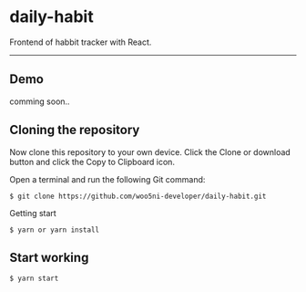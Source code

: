 # daily-habit
Frontend of habbit tracker with React.

---------------------------------------

## Demo
comming soon..

## Cloning the repository
Now clone this repository to your own device. Click the Clone or download button and click the Copy to Clipboard icon.

Open a terminal and run the following Git command:

    $ git clone https://github.com/woo5ni-developer/daily-habit.git
    
Getting start

    $ yarn or yarn install
    
## Start working
    $ yarn start
